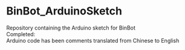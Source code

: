 # BinBot_ArduinoSketch
Repository containing the Arduino sketch for BinBot<br/>
Completed:<br/>
  Arduino code has been comments translated from Chinese to English
